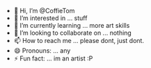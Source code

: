 - 👋 Hi, I’m @CoffieTom
- 👀 I’m interested in ... stuff
- 🌱 I’m currently learning ... more art skills
- 💞️ I’m looking to collaborate on ... nothing 
- 📫 How to reach me ... please dont, just dont.
- 😄 Pronouns: ... any
- ⚡ Fun fact: ... im an artist :P

<!---
CoffieTom/CoffieTom is a ✨ special ✨ repository because its `README.md` (this file) appears on your GitHub profile.
You can click the Preview link to take a look at your changes.
--->
